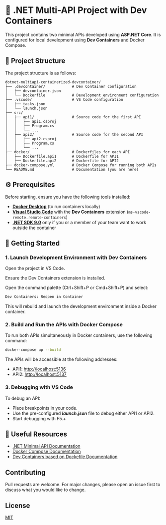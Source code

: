 # 🚀 .NET Multi-API Project with Dev Containers

This project contains two minimal APIs developed using **ASP.NET Core**. It is configured for local development using **Dev Containers** and Docker Compose.

## 📁 Project Structure

The project structure is as follows:

```plaintext
dotnet-multiapi-containerized-devcontainer/
├── .devcontainer/            # Dev Container configuration
│   ├── devcontainer.json
│   └── Dockerfile            # Development environment configuration
├── .vscode/                  # VS Code configuration
│   ├── tasks.json
│   └── launch.json
├── src/
│   ├── api1/                 # Source code for the first API
│   │   ├── api1.csproj
│   │   ├── Program.cs
│   │   └── ...
│   ├── api2/                 # Source code for the second API
│   │   ├── api2.csproj
│   │   ├── Program.cs
│   │   └── ...
├── docker/                   # Dockerfiles for each API
│   ├── Dockerfile.api1       # Dockerfile for API1
│   ├── Dockerfile.api2       # Dockerfile for API2
├── docker-compose.yml        # Docker Compose for running both APIs
└── README.md                 # Documentation (you are here)
```

## ⚙️ Prerequisites

Before starting, ensure you have the following tools installed:

- **[Docker Desktop](https://www.docker.com/products/docker-desktop/)** (to run containers locally)
- **[Visual Studio Code](https://code.visualstudio.com/)** with the **Dev Containers** extension (`ms-vscode-remote.remote-containers`)
- **[.NET SDK 9.0](https://dotnet.microsoft.com/download)** only if you or a member of your team want to work outside the container

## 🚧 Getting Started

### 1. Launch Development Environment with Dev Containers

Open the project in VS Code.

Ensure the Dev Containers extension is installed.

Open the command palette (Ctrl+Shift+P or Cmd+Shift+P) and select:

```bash
Dev Containers: Reopen in Container
```

This will rebuild and launch the development environment inside a Docker container.

### 2. Build and Run the APIs with Docker Compose

To run both APIs simultaneously in Docker containers, use the following command:

```bash
docker-compose up --build
```

The APIs will be accessible at the following addresses:

- API1: <http://localhost:5136>
- API2: <http://localhost:5137>

### 3. Debugging with VS Code

To debug an API:

- Place breakpoints in your code.
- Use the pre-configured **_launch.json_** file to debug either API1 or API2.
- Start debugging with F5.+

## 🔗 Useful Resources

- [.NET Minimal API Documentation](https://learn.microsoft.com/en-us/aspnet/core/fundamentals/minimal-apis/overview?view=aspnetcore-9.0)
- [Docker Compose Documentation](https://docs.docker.com/compose/)
- [Dev Containers based on Dockefile Documentation](https://code.visualstudio.com/docs/devcontainers/create-dev-container#_dockerfile)

## Contributing

Pull requests are welcome. For major changes, please open an issue first
to discuss what you would like to change.

## License

[MIT](https://choosealicense.com/licenses/mit/)
